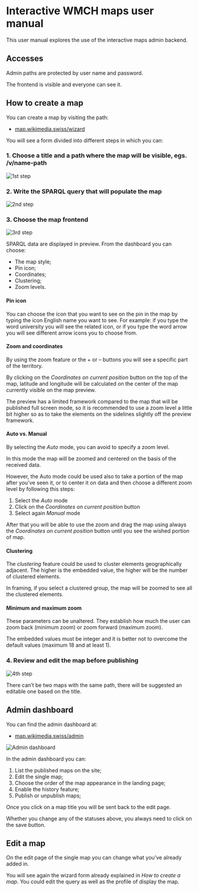 # Interactive WMCH maps user manual

This user manual explores the use of the interactive maps admin backend.

## Accesses

Admin paths are protected by user name and password.

The frontend is visible and everyone can see it.

## How to create a map

You can create a map by visiting the path:

- [map.wikimedia.swiss/wizard](https://map.wikimedia.swiss/wizard)

You will see a form divided into different steps in which you can:

### 1. Choose a title and a path where the map will be visible, egs. /v/name-path

![1st step](/wizard/man/_media/wizard-01.png)

### 2. Write the SPARQL query that will populate the map

![2nd step](/wizard/man/_media/wizard-02.png)

### 3. Choose the map frontend

![3rd step](/wizard/man/_media/wizard-03.png)

SPARQL data are displayed in preview. From the dashboard you can choose:

- The map style;
- Pin icon;
- Coordinates;
- Clustering;
- Zoom levels.

#### Pin icon

You can choose the icon that you want to see on the pin in the map by typing the icon English name you want to see. For example: if you type the word university you will see the related icon, or if you type the word arrow you will see different arrow icons you to choose from. 

#### Zoom and coordinates

By using the zoom feature or the + or – buttons you will see a specific part of the territory. 

By clicking on the *Coordinates on current position* button on the top of the map, latitude and longitude will be calculated on the center of the map currently visible on the map preview. 

The preview has a limited framework compared to the map that will be published full screen mode, so it is recommended to use a zoom level a little bit higher so as to take the elements on the sidelines slightly off the preview framework.

#### Auto vs. Manual

By selecting the *Auto* mode, you can avoid to specify a zoom level.

In this mode the map will be zoomed and centered on the basis of the received data.

However, the Auto mode could be used also to take a portion of the map after you’ve seen it, or to center it on data and then choose a different zoom level by following this steps: 

1. Select the *Auto* mode
2. Click on the *Coordinates on current position* button
3. Select again *Manual* mode

After that you will be able to use the zoom and drag the map using always the *Coordinates on current position* button until you see the wished portion of map. 


#### Clustering

The *clustering* feature could be used to cluster elements geographically adjacent. The higher is the embedded value, the higher will be the number of clustered elements.

In framing, if you select a clustered group, the map will be zoomed to see all the clustered elements.


#### Minimum and maximum zoom

These parameters can be unaltered. They establish how much the user can zoom back (minimum zoom) or zoom forward (maximum zoom).

The embedded values must be integer and it is better not to overcome the default values (maximum 18 and at least 1).


### 4. Review and edit the map before publishing

![4th step](/wizard/man/_media/wizard-04.png)

There can’t be two maps with the same path, there will be suggested an editable one based on the title.

## Admin dashboard

You can find the admin dashboard at:

- [map.wikimedia.swiss/admin](https://map.wikimedia.swiss/admin)

![Admin dashboard](/wizard/man/_media/admin-01.png)

In the admin dashboard you can:

1. List the published maps on the site;
2. Edit the single map;
3. Choose the order of the map appearance in the landing page; 
4. Enable the history feature;
5. Publish or unpublish maps;

Once you click on a map title you will be sent back to the edit page.

Whether you change any of the statuses above, you always need to click on the save button. 

## Edit a map

On the edit page of the single map you can change what you’ve already added in.

You will see again the wizard form already explained in *How to create a map*. You could edit the query as well as the profile of display the map. 

